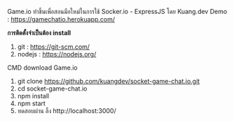Game.io ทำขึ้นเพื่อสอนมือใหม่ในการใช้ Socker.io - ExpressJS โดย Kuang.dev
Demo : https://gamechatio.herokuapp.com/

**การติดตั้งจำเป็นต้อง install**
1. git : https://git-scm.com/
2. nodejs : https://nodejs.org/

CMD download Game.io
1. git clone https://github.com/kuangdev/socket-game-chat.io.git
2. cd socket-game-chat.io
3. npm install
4. npm start
5. ทดสอบผ่าน ลิ้ง http://localhost:3000/
